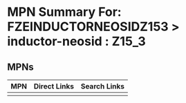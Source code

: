 



# MPN Summary For: FZEINDUCTORNEOSIDZ153 > inductor-neosid : Z15_3

## MPNs
  

|MPN|Direct Links|Search Links|
| :--- | :--- | :--- |
||||
